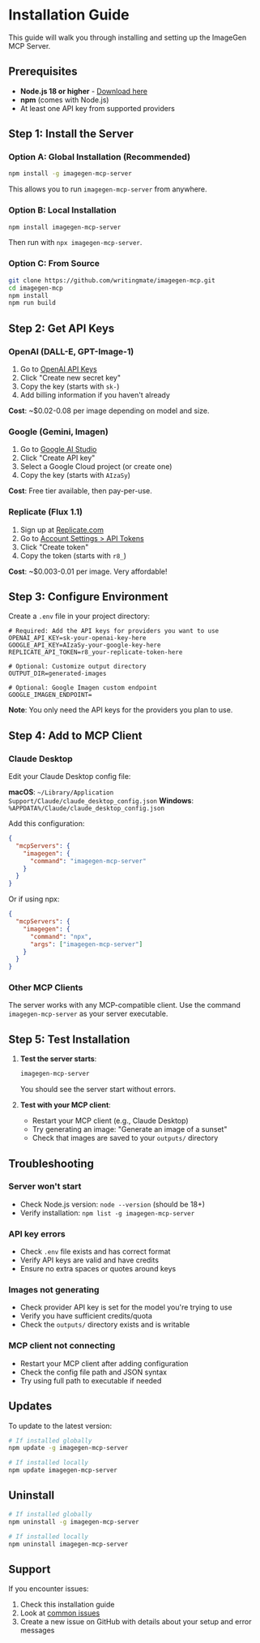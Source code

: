 # Installation Guide

This guide will walk you through installing and setting up the ImageGen MCP Server.

## Prerequisites

- **Node.js 18 or higher** - [Download here](https://nodejs.org/)
- **npm** (comes with Node.js)
- At least one API key from supported providers

## Step 1: Install the Server

### Option A: Global Installation (Recommended)

```bash
npm install -g imagegen-mcp-server
```

This allows you to run `imagegen-mcp-server` from anywhere.

### Option B: Local Installation

```bash
npm install imagegen-mcp-server
```

Then run with `npx imagegen-mcp-server`.

### Option C: From Source

```bash
git clone https://github.com/writingmate/imagegen-mcp.git
cd imagegen-mcp
npm install
npm run build
```

## Step 2: Get API Keys

### OpenAI (DALL-E, GPT-Image-1)

1. Go to [OpenAI API Keys](https://platform.openai.com/api-keys)
2. Click "Create new secret key"
3. Copy the key (starts with `sk-`)
4. Add billing information if you haven't already

**Cost**: ~$0.02-0.08 per image depending on model and size.

### Google (Gemini, Imagen)

1. Go to [Google AI Studio](https://aistudio.google.com/app/apikey)
2. Click "Create API key"
3. Select a Google Cloud project (or create one)
4. Copy the key (starts with `AIzaSy`)

**Cost**: Free tier available, then pay-per-use.

### Replicate (Flux 1.1)

1. Sign up at [Replicate.com](https://replicate.com)
2. Go to [Account Settings > API Tokens](https://replicate.com/account/api-tokens)
3. Click "Create token"
4. Copy the token (starts with `r8_`)

**Cost**: ~$0.003-0.01 per image. Very affordable!

## Step 3: Configure Environment

Create a `.env` file in your project directory:

```env
# Required: Add the API keys for providers you want to use
OPENAI_API_KEY=sk-your-openai-key-here
GOOGLE_API_KEY=AIzaSy-your-google-key-here
REPLICATE_API_TOKEN=r8_your-replicate-token-here

# Optional: Customize output directory
OUTPUT_DIR=generated-images

# Optional: Google Imagen custom endpoint
GOOGLE_IMAGEN_ENDPOINT=
```

**Note**: You only need the API keys for the providers you plan to use.

## Step 4: Add to MCP Client

### Claude Desktop

Edit your Claude Desktop config file:

**macOS**: `~/Library/Application Support/Claude/claude_desktop_config.json`
**Windows**: `%APPDATA%/Claude/claude_desktop_config.json`

Add this configuration:

```json
{
  "mcpServers": {
    "imagegen": {
      "command": "imagegen-mcp-server"
    }
  }
}
```

Or if using npx:

```json
{
  "mcpServers": {
    "imagegen": {
      "command": "npx",
      "args": ["imagegen-mcp-server"]
    }
  }
}
```

### Other MCP Clients

The server works with any MCP-compatible client. Use the command `imagegen-mcp-server` as your server executable.

## Step 5: Test Installation

1. **Test the server starts**:
   ```bash
   imagegen-mcp-server
   ```
   You should see the server start without errors.

2. **Test with your MCP client**:
   - Restart your MCP client (e.g., Claude Desktop)
   - Try generating an image: "Generate an image of a sunset"
   - Check that images are saved to your `outputs/` directory

## Troubleshooting

### Server won't start
- Check Node.js version: `node --version` (should be 18+)
- Verify installation: `npm list -g imagegen-mcp-server`

### API key errors
- Check `.env` file exists and has correct format
- Verify API keys are valid and have credits
- Ensure no extra spaces or quotes around keys

### Images not generating
- Check provider API key is set for the model you're trying to use
- Verify you have sufficient credits/quota
- Check the `outputs/` directory exists and is writable

### MCP client not connecting
- Restart your MCP client after adding configuration
- Check the config file path and JSON syntax
- Try using full path to executable if needed

## Updates

To update to the latest version:

```bash
# If installed globally
npm update -g imagegen-mcp-server

# If installed locally
npm update imagegen-mcp-server
```

## Uninstall

```bash
# If installed globally
npm uninstall -g imagegen-mcp-server

# If installed locally
npm uninstall imagegen-mcp-server
```

## Support

If you encounter issues:

1. Check this installation guide
2. Look at [common issues](https://github.com/writingmate/imagegen-mcp/issues)
3. Create a new issue on GitHub with details about your setup and error messages